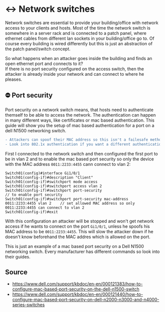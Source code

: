 # :left_right_arrow: Network switches

Network switches are essential to provide your building/office with network access to your clients and hosts. Most of
the time the network switch is somewhere in a server rack and is connected to a patch panel, where ethernet cables from
different lan sockets in your building/office go to. Of course every building is wired differently but this is just
an abstraction of the patch panel/switch concept.

So what happens when an attacker goes inside the building and finds an open ethernet port and connects to it?  
If there is no port security configured on the access switch, then the attacker is already inside your network and
can connect to where he pleases.


## :no_entry: Port security
Port security on a network switch means, that hosts need to authenticate themself to be able to access the 
network. The authentication can happen in many different ways, like certificates or mac based authentication.
This guide will show you the setup of mac based authentication for a port on a dell N1500 networking switch.
```diff
- Attackers can spoof their MAC address so this isn't a failesafe method. 
- Look into 802.1x authentication if you want a different authentication method!
```

First I connected to the network switch and then configured the first port to be in vlan 2 and to enable the
mac based port security so only the device with the MAC address `0011:2233:4455` cann connect to vlan 2:
```
Switch01(config)#interface Gi1/0/1
Switch01(config-if)#description "Client"
Switch01(config-if)#switchport mode access
Switch01(config-if)#switchport access vlan 2
Switch01(config-if)#switchport port-security                                      // to enable port security
Switch01(config-if)#switchport port-security mac-address 0011:2233:4455 vlan 2    // set allowed MAC address so only 0011:2233:4455 can connect to vlan 2
Switch01(config-if)#exit
```
With this configuration an attacker will be stopped and won't get network access if he wants to connect on the port 
`Gi1/0/1`, unless he spoofs his MAC address to be `0011:2233:4455`. This will slow the attacker down if he doesn't know beforehand the MAC addres which is allowed on the port.

This is just an example of a mac based port security on a Dell N1500 networking switch. Every manufacturer has 
different commands so look into their guides.


## Source
- https://www.dell.com/support/kbdoc/en-en/000121383/how-to-configure-mac-based-port-security-on-the-dell-n1500-switch
- https://www.dell.com/support/kbdoc/en-en/000121440/how-to-configure-mac-based-port-security-on-dell-n2000-n3000-and-n4000-series-switches
